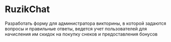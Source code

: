 # RuzikChat
Разработать форму для администратора викторины, в которой задаются вопросы и правильные ответы, ведется учет пользователей для начисления им скидок на покупку снеков и предоставления бонусов
